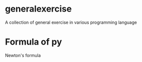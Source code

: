 # generalexercise
A collection of general exercise in various programming language

# Formula of py 
Newton's formula

[](https://wikimedia.org/api/rest_v1/media/math/render/svg/495038997575c5b92a4c54df3b1c37944080a229)
